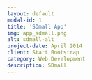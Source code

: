 ```yaml
---
layout: default
modal-id: 1
title: 'SDmall App'
img: app_sdmall.png
alt: sdmall-alt
project-date: April 2014
client: Start Bootstrap
category: Web Development
description: SDmall
---
```

